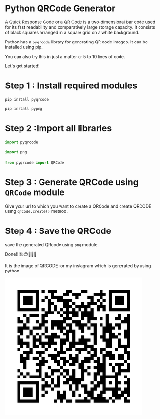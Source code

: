# Python QRCode Generator
A Quick Response Code or a QR Code is a two-dimensional bar code used for its fast readability and comparatively large storage capacity. It consists of black squares arranged in a square grid on a white background.

Python has a `pyqrcode` library for generating QR code images. It can be installed using pip.

You can also try this in just a matter or 5 to 10 lines of code.

Let's get started!

# Step 1 : Install required modules

```sh
pip install pyqrcode
```
```sh
pip install pypng
```

# Step 2 :Import all libraries

```python
import pyqrcode

import png

from pyqrcode import QRCode
```

# Step 3 : Generate QRCode using `QRCode` module

Give your url to which you want to create a QRCode and create QRCODE using `qrcode.create()` method.

# Step 4 : Save the QRCode
 save the generated QRcode using `png` module.

Done!!!👍😊🥳🥳🥳 

It is the image of QRCODE for my instagram which is generated by using python.

![image](https://github.com/kundetivamsi2001/Python_QRCODE_generator/blob/main/myinstaqrcode.png?raw=true)
